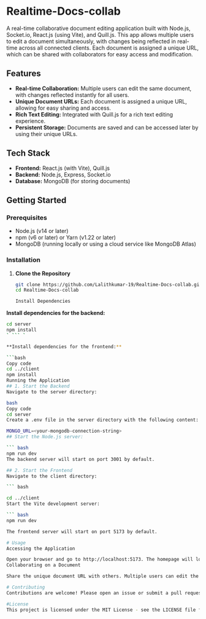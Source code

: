 # Realtime-Docs-collab

A real-time collaborative document editing application built with Node.js, Socket.io, React.js (using Vite), and Quill.js. This app allows multiple users to edit a document simultaneously, with changes being reflected in real-time across all connected clients. Each document is assigned a unique URL, which can be shared with collaborators for easy access and modification.

## Features

- **Real-time Collaboration:** Multiple users can edit the same document, with changes reflected instantly for all users.
- **Unique Document URLs:** Each document is assigned a unique URL, allowing for easy sharing and access.
- **Rich Text Editing:** Integrated with Quill.js for a rich text editing experience.
- **Persistent Storage:** Documents are saved and can be accessed later by using their unique URLs.

## Tech Stack

- **Frontend:** React.js (with Vite), Quill.js
- **Backend:** Node.js, Express, Socket.io
- **Database:** MongoDB (for storing documents)

## Getting Started

### Prerequisites

- Node.js (v14 or later)
- npm (v6 or later) or Yarn (v1.22 or later)
- MongoDB (running locally or using a cloud service like MongoDB Atlas)

### Installation

1. **Clone the Repository**

   ```bash
   git clone https://github.com/Lalithkumar-19/Realtime-Docs-collab.git
   cd Realtime-Docs-collab

   Install Dependencies
   

**Install dependencies for the backend:**

```bash
cd server
npm install
` ``` `

**Install dependencies for the frontend:**

```bash
Copy code
cd ../client
npm install
Running the Application
## 1. Start the Backend
Navigate to the server directory:

bash
Copy code
cd server
Create a .env file in the server directory with the following content:

MONGO_URL=<your-mongodb-connection-string>
## Start the Node.js server:

``` bash
npm run dev
The backend server will start on port 3001 by default.

## 2. Start the Frontend
Navigate to the client directory:

``` bash

cd ../client
Start the Vite development server:

``` bash
npm run dev

The frontend server will start on port 5173 by default.

# Usage
Accessing the Application

Open your browser and go to http://localhost:5173. The homepage will load, and you can either create a new document or access an existing one by entering its unique URL.
Collaborating on a Document

Share the unique document URL with others. Multiple users can edit the document simultaneously, with changes being broadcasted in real-time.

# Contributing
Contributions are welcome! Please open an issue or submit a pull request with your changes.

#License
This project is licensed under the MIT License - see the LICENSE file for details.


